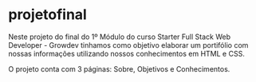 # projetofinal

Neste projeto do final do 1º Módulo do curso Starter Full Stack Web Developer - Growdev tinhamos como objetivo elaborar um portifólio 
com nossas informações utilizando nossos conhecimentos em HTML e CSS.

O projeto conta com 3 páginas: Sobre, Objetivos e Conhecimentos.
